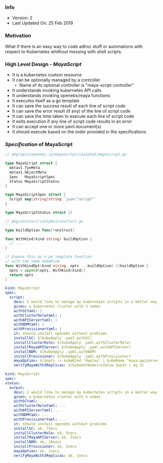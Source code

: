 ### Info
- Version: 2
- Last Updated On: 25 Feb 2019

### Motivation
What if there is an easy way to code adhoc stuff or automations with respect to 
Kubernetes whithout messing with shell scripts.

### High Level Design - _MayaScript_
- It is a kubernetes custom resource
- It can be optionally managed by a controller
  - Name of its optional controller is "maya-script controller"
- It understands invoking kubernetes API calls
- It understands invoking openebs/maya functions
- It executes itself as a go template
- It can save the success result of each line of script code
- It can save the error result (if any) of the line of script code
- It can save the time taken to execute each line of script code
- It exits execution if any line of script code results in an error
- It can accept one or more yaml document(s)
- It should execute based on the order provided in the specifications

### _Specification_ of MayaScript
```go
// pkg/apis/openebs.io/mayascript/v1alpha1/mayascript.go

type MayaScript struct {
  metav1.TyeMeta
  metav1.ObjectMeta
  Spec   MayaScriptSpec
  Status MayaScriptStatus
}

type MayaScriptSpec struct {
  Script map[string]string `json:"script"`
}

type MayaScriptStatus struct {}
```

```go
// pkg/unstruct/v1alpha1/unstruct.go

type buildOption func(*unstruct)

func WithKind(kind string) buildOption {
  // ...
}

// Expose this as a go template function 
// with the name kubeKind
func WithKindOpt(kind string, opts ...buildOption) []buildOption {
  opts = append(opts, WithKind(kind))
  return opts
}
```

```yaml
kind: MayaScript
spec:
  script:
    desc: I would like to manage my kubernetes scripts in a better way
    given: a kubernetes cluster with 3 nodes
    withSCYaml: |
    withClusterRoleYaml: |
    withAPIServerYaml: |
    withNDMYaml: |
    withProvisionerYaml: |
    it: should install openebs without problems
    installSC: $(kubeApply .yaml.withSC)
    installClusterRole: $(kubeApply .yaml.withClusterRole)
    installMayaAPIServer: $(kubeApply .yaml.withAPIServer)
    installNDM: $(kubeApply .yaml.withNDM)
    installProvisioner: $(kubeApply .yaml.withProvisioner)
    mayaOption: $($opts := kubeKind "deploy" | kubeName "maya-apiserver" | kubePath ".spec.replicas")
    verifyMayaWith3Replicas: $(kubeGetNumericValue $opts | eq 3)
```

```yaml
kind: MayaScript
spec:
status:
  output:
    desc: I would like to manage my kubernetes scripts in a better way
    given: a kubernetes cluster with 3 nodes
    withSCYaml: ...
    withClusterRoleYaml: ...
    withAPIServerYaml: ...
    withNDMYaml: ...
    withProvisionerYaml: ...
    it: should install openebs without problems
    installSC: ok, 7secs
    installClusterRole: ok, 5secs
    installMayaAPIServer: ok, 2secs
    installNDM: ok, 10secs
    installProvisioner: ok, 5secs
    mayaOption: ok, 1secs
    verifyMayaWith3Replicas: ok, 1secs
```
